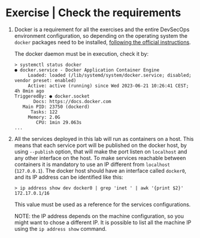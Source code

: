 # Exercise | Check the requirements

1. Docker is a requirement for all the exercises and the entire DevSecOps
   environment configuration, so depending on the operating system the `docker`
   packages need to be installed, [following the official instructions](https://docs.docker.com/engine/install/).

   The docker daemon must be in execution, check it by:

   ```console
   > systemctl status docker
   ● docker.service - Docker Application Container Engine
        Loaded: loaded (/lib/systemd/system/docker.service; disabled; vendor preset: enabled)
        Active: active (running) since Wed 2023-06-21 10:26:41 CEST; 4h 8min ago
   TriggeredBy: ● docker.socket
          Docs: https://docs.docker.com
      Main PID: 23750 (dockerd)
         Tasks: 122
        Memory: 2.0G
           CPU: 1min 29.063s
   ...
   ```

2. All the services deployed in this lab will run as containers on a host.
   This means that each service port will be published on the docker host, by
   using `--publish` option, that will make the port listen on `localhost` and
   any other interface on the host.
   To make services reachable between containers it is mandatory to use an IP
   different from `localhost` (`127.0.0.1`).
   The docker host should have an interface called `docker0`, and its IP address
   can be identified like this:

   ```console
   > ip address show dev docker0 | grep 'inet ' | awk '{print $2}'
   172.17.0.1/16
   ```

   This value must be used as a reference for the services configurations.

   NOTE: the IP address depends on the machine configuration, so you might want
   to chose a different IP. It is possible to list all the machine IP using the
   `ip address show` command.
